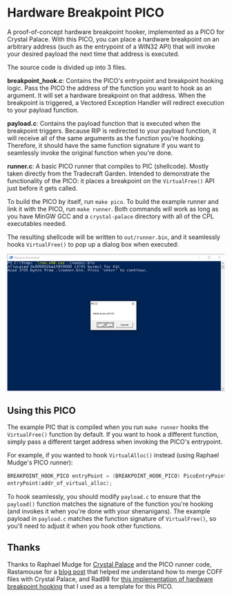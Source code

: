 # Hardware Breakpoint PICO

A proof-of-concept hardware breakpoint hooker, implemented as a PICO for Crystal Palace. With this PICO, you can place a hardware breakpoint on an arbitrary address (such as the entrypoint of a WIN32 API) that will invoke your desired payload the next time that address is executed.

The source code is divided up into 3 files.

**breakpoint_hook.c**: Contains the PICO's entrypoint and breakpoint hooking logic. Pass the PICO the address of the function you want to hook as an argument. It will set a hardware breakpoint on that address. When the breakpoint is triggered, a Vectored Exception Handler will redirect execution to your payload function.

**payload.c**: Contains the payload function that is executed when the breakpoint triggers. Because RIP is redirected to your payload function, it will receive all of the same arguments as the function you're hooking. Therefore, it should have the same function signature if you want to seamlessly invoke the original function when you're done.

**runner.c**: A basic PICO runner that compiles to PIC (shellcode). Mostly taken directly from the Tradecraft Garden. Intended to demonstrate the functionality of the PICO: it places a breakpoint on the `VirtualFree()` API just before it gets called.

To build the PICO by itself, run `make pico`. To build the example runner and link it with the PICO, run `make runner`. Both commands will work as long as you have MinGW GCC and a `crystal-palace` directory with all of the CPL executables needed. 

The resulting shellcode will be written to `out/runner.bin`, and it seamlessly hooks `VirtualFree()` to pop up a dialog box when executed:

![A screenshot of the PICO in action, triggering a dialog box](img/hwbp_pico.png)

## Using this PICO

The example PIC that is compiled when you run `make runner` hooks the `VirtualFree()` function by default. If you want to hook a different function, simply pass a different target address when invoking the PICO's entrypoint.

For example, if you wanted to hook `VirtualAlloc()` instead (using Raphael Mudge's PICO runner):

```c
BREAKPOINT_HOOK_PICO entryPoint = (BREAKPOINT_HOOK_PICO) PicoEntryPoint(srcPico, dstCode);
entryPoint(addr_of_virtual_alloc);
```

To hook seamlessly, you should modify `payload.c` to ensure that the `payload()` function matches the signature of the function you're hooking (and invokes it when you're done with your shenanigans). The example payload in `payload.c` matches the function signature of `VirtualFree()`, so you'll need to adjust it when you hook other functions.

## Thanks

Thanks to Raphael Mudge for [Crystal Palace](https://tradecraftgarden.org/crystalpalace.html) and the PICO runner code, Rastamouse for a [blog post](https://rastamouse.me/modular-pic-c2-agents-reprise/) that helped me understand how to merge COFF files with Crystal Palace, and Rad98 for [this implementation of hardware breakpoint hooking](https://github.com/rad9800/hwbp4mw) that I used as a template for this PICO.
